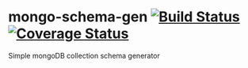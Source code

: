 # mongo-schema-gen [![Build Status](https://travis-ci.org/toystars/mongo-schema-gen.svg?branch=master)](https://travis-ci.org/toystars/mongo-schema-gen) [![Coverage Status](https://coveralls.io/repos/github/toystars/mongo-schema-gen/badge.svg?branch=master)](https://coveralls.io/github/toystars/mongo-schema-gen?branch=master)
Simple mongoDB collection schema generator

